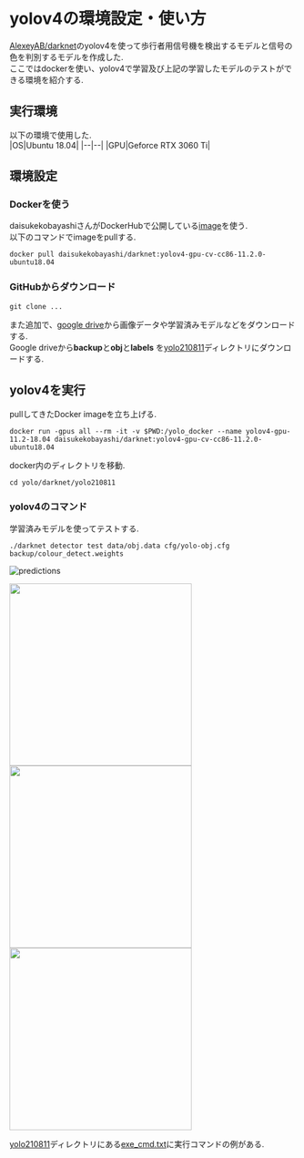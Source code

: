 # yolov4の環境設定・使い方
[AlexeyAB/darknet][]のyolov4を使って歩行者用信号機を検出するモデルと信号の色を判別するモデルを作成した.  
ここではdockerを使い、yolov4で学習及び上記の学習したモデルのテストができる環境を紹介する.  

[AlexeyAB/darknet]: https://github.com/AlexeyAB/darknet "alexeyAB"

## 実行環境
以下の環境で使用した.  
|OS|Ubuntu 18.04|
|--|--|
|GPU|Geforce RTX 3060 Ti|

## 環境設定
### Dockerを使う
daisukekobayashiさんがDockerHubで公開している[image][]を使う.  
以下のコマンドでimageをpullする.  
```
docker pull daisukekobayashi/darknet:yolov4-gpu-cv-cc86-11.2.0-ubuntu18.04
```
[image]: https://hub.docker.com/r/daisukekobayashi/darknet/ "docker"  

### GitHubからダウンロード
```
git clone ...
```
また追加で、[google drive][]から画像データや学習済みモデルなどをダウンロードする.  
Google driveから**backup**と**obj**と**labels** を[yolo210811][]ディレクトリにダウンロードする.  

[google drive]: https://drive.google.com/drive/folders/1Ftsr-N1k9SR_-vhdVY7jeSRR7Ow1tybI?usp=sharing "drive" 
[yolo210811]: https://github.com/RikuUchida/PedestrianSignal_Detction_Yolov4/tree/main/yolo_210811 "cmdディレクトリ" 
## yolov4を実行
pullしてきたDocker imageを立ち上げる.  
```
docker run -gpus all --rm -it -v $PWD:/yolo_docker --name yolov4-gpu-11.2-18.04 daisukekobayashi/darknet:yolov4-gpu-cv-cc86-11.2.0-ubuntu18.04  
```
docker内のディレクトリを移動.  
```
cd yolo/darknet/yolo210811  
```

### yolov4のコマンド
学習済みモデルを使ってテストする.  

```
./darknet detector test data/obj.data cfg/yolo-obj.cfg backup/colour_detect.weights
```
![predictions](https://user-images.githubusercontent.com/54020567/166098516-37b1059d-dd9a-429f-a3a7-1b1eb4972d09.jpg)

<img src="https://user-images.githubusercontent.com/54020567/166098008-34c12776-6c8f-4c4a-bd73-c380e916c4e0.gif" width="320px">
<img src="https://user-images.githubusercontent.com/54020567/166098026-5a9876cc-25b8-4b7a-9479-1a843b66e479.gif" width="320px">
<img src="https://user-images.githubusercontent.com/54020567/166098040-cc93a607-8b2c-4a3c-acee-a7cbde612948.gif" width="320px">  

[yolo210811][]ディレクトリにある[exe_cmd.txt][]に実行コマンドの例がある.  


[exe_cmd.txt]: https://github.com/RikuUchida/PedestrianSignal_Detction_Yolov4/blob/main/yolo_210811/exe-cmd.txt "cmd.txt" 
